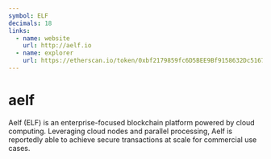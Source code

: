 ```yaml
---
symbol: ELF
decimals: 18
links:
  - name: website
    url: http://aelf.io
  - name: explorer
    url: https://etherscan.io/token/0xbf2179859fc6D5BEE9Bf9158632Dc51678a4100e
---
```


# aelf

Aelf (ELF) is an enterprise-focused blockchain platform powered by cloud computing. Leveraging cloud nodes and parallel processing, Aelf is reportedly able to achieve secure transactions at scale for commercial use cases.
